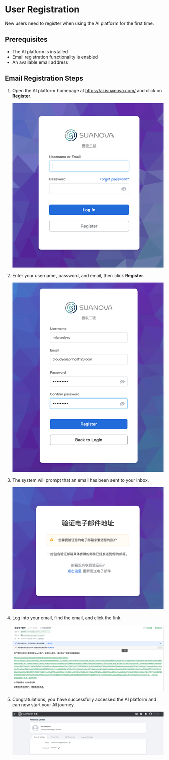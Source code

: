 # User Registration

New users need to register when using the AI platform for the first time.

## Prerequisites

- The AI platform is installed
- Email registration functionality is enabled
- An available email address

## Email Registration Steps

1. Open the AI platform homepage at <https://ai.isuanova.com/> and click on **Register**.

    ![home](../../images/regis01.png)

2. Enter your username, password, and email, then click **Register**.

    ![to register](../../images/regis02.png)

3. The system will prompt that an email has been sent to your inbox.

    ![to register](../../images/regis03.png)

4. Log into your email, find the email, and click the link.

    ![email](../../images/regis04.png)

5. Congratulations, you have successfully accessed the AI platform and can now start your AI journey.

    ![verify](../../images/regis05.png)
